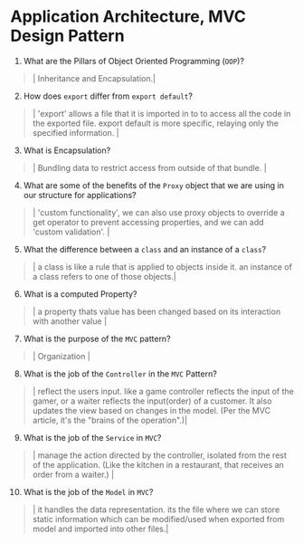 # Application Architecture, MVC Design Pattern
01. What are the Pillars of Object Oriented Programming (`OOP`)?
  
  > | Inheritance and Encapsulation.|

02. How does `export` differ from `export default`?
  
  > | 'export' allows a file that it is imported in to  to access all the code in the exported file.  export default is more specific, relaying only the specified information.  |

03. What is Encapsulation?
  
  > | Bundling data to restrict access from outside of that bundle. |

04. What are some of the benefits of the `Proxy` object that we are using in our structure for applications?
  
  > | 'custom functionality', we can also use proxy objects to override a get operator to prevent accessing properties, and we can add 'custom validation'.  |

05. What the difference between a `class` and an instance of a `class`?
  
  > | a class is like a rule that is applied to objects inside it. an instance of a class refers to one of those objects.|

06. What is a computed Property?
  
  > | a property thats value has been changed based on its interaction with another value |

07. What is the purpose of the `MVC` pattern?
  
  > | Organization |

08. What is the job of the `Controller` in the `MVC` Pattern?
  
  > | reflect the users input. like a game controller reflects the input of the gamer, or a waiter reflects the input(order) of a customer. It also updates the view based on changes in the model.  (Per the MVC article, it's the "brains of the operation".)|

09. What is the job of the `Service` in `MVC`?
  
  > | manage the action directed by the controller, isolated from the rest of the application. (Like the kitchen in a restaurant, that receives an order from a waiter.) |

10. What is the job of the `Model` in `MVC`?
  
  > | it handles the data representation. its the file where we can store static information which can be modified/used when exported from model and imported into other files.|
